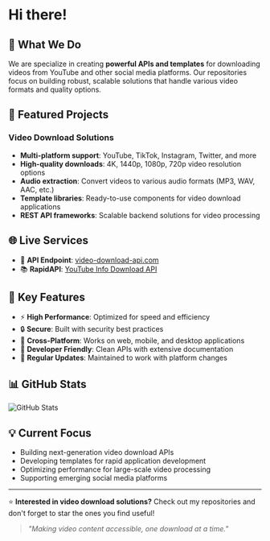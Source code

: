 # Hi there! 

## 🎯 What We Do

We are specialize in creating **powerful APIs and templates** for downloading videos from YouTube and other social media platforms. Our repositories focus on building robust, scalable solutions that handle various video formats and quality options.

## 🚀 Featured Projects

### Video Download Solutions
- **Multi-platform support**: YouTube, TikTok, Instagram, Twitter, and more
- **High-quality downloads**: 4K, 1440p, 1080p, 720p video resolution options
- **Audio extraction**: Convert videos to various audio formats (MP3, WAV, AAC, etc.)
- **Template libraries**: Ready-to-use components for video download applications
- **REST API frameworks**: Scalable backend solutions for video processing


## 🌐 Live Services
- 📱 **API Endpoint**: [video-download-api.com](https://video-download-api.com)
- 📚 **RapidAPI**: [YouTube Info Download API](https://rapidapi.com/valsuttlej53/api/youtube-info-download-api)

## 🌟 Key Features

- ⚡ **High Performance**: Optimized for speed and efficiency
- 🔒 **Secure**: Built with security best practices
- 📱 **Cross-Platform**: Works on web, mobile, and desktop applications
- 🎨 **Developer Friendly**: Clean APIs with extensive documentation
- 🔄 **Regular Updates**: Maintained to work with platform changes

## 📊 GitHub Stats

![GitHub Stats](https://github-readme-stats.vercel.app/api?username=ytube-downloader&show_icons=true&theme=radical)

## 💡 Current Focus

- Building next-generation video download APIs
- Developing templates for rapid application development
- Optimizing performance for large-scale video processing
- Supporting emerging social media platforms

---

⭐ **Interested in video download solutions?** Check out my repositories and don't forget to star the ones you find useful!

> *"Making video content accessible, one download at a time."*
